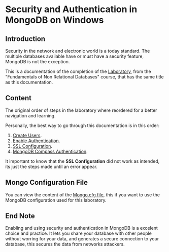 # Security and Authentication in MongoDB on Windows

## Introduction
Security in the network and electronic world is a today standard. The multiple databases available have or must have a security feature, MongoDB is not the exception.

This is a documentation of the completion of the [Laboratory](https://drive.google.com/file/d/1dG9ne1fEfwhPbPnFe3X4J-dNrHQt7dWE/view?pli=1.md), from the "Fundamentals of Non Relational Databases" course, that has the same title as this documentation.


## Content
The original order of steps in the laboratory where reordered for a better navigation and learning.

Personally, the best way to go through this documentation is in this order:

1. [Create Users](CreateUsers.md).
2. [Enable Authentication](EnableAuthentication.md).
3. [SSL Configuration](SSLConfiguration.md).
4. [MongoDB Compass Authentication](MongoDBCompass.md).

It important to know that the **SSL Configuration** did not work as intended, its just the steps made until an error appear.


## Mongo Configuration File
You can view the content of the [Mongo.cfg file](Mongocfg_file.md), this if you want to use the MongoDB configuration used for this laboratory.


## End Note
Enabling and using security and authentication in MongoDB is a excelent choice and practice. It lets you share your database with other people without worring for your data, and generates a secure connection to your database, this secures the data from networks attackers.

